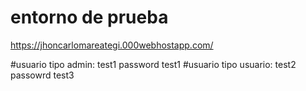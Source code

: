# entorno de prueba

https://jhoncarlomareategi.000webhostapp.com/

#usuario tipo admin: test1      password test1
#usuario tipo usuario: test2     passowrd test3

